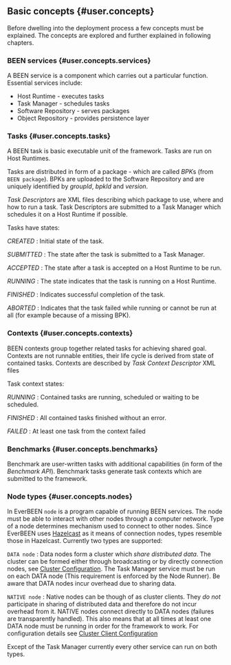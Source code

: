 ## Basic concepts {#user.concepts}
Before dwelling into the deployment process a few concepts must be explained. The concepts are explored and further explained in following chapters.


### BEEN services {#user.concepts.services}
A BEEN service is a component which carries out a particular function. Essential services include:

* Host Runtime - executes tasks
* Task Manager - schedules tasks
* Software Repository - serves packages
* Object Repository - provides persistence layer


### Tasks {#user.concepts.tasks}
A BEEN task is basic executable unit of the framework. Tasks are run on Host Runtimes.

Tasks are distributed in form of a package - which are called *BPK*s (from `BEEN package`). BPKs are uploaded to the Software Repository and are uniquely identified by *groupId*, *bpkId* and *version*.

*Task Descriptors* are XML files describing which package to use, where and how to run a task. Task Descriptors are submitted to a Task Manager which schedules it on a Host Runtime if possible.

Tasks have states:

*CREATED*
:	Initial state of the task.

*SUBMITTED*
:	The state after the task is submitted to a Task Manager.

*ACCEPTED*
:	The state after a task is accepted on a Host Runtime to be run.

*RUNNING*
:	The state indicates that the task is running on a Host Runtime.

*FINISHED*
:	Indicates successful completion of the task.

*ABORTED*
:	Indicates that the task failed while running or cannot be run at all (for example because of a missing BPK).

### Contexts {#user.concepts.contexts}
BEEN contexts group together related tasks for achieving shared goal. Contexts are not runnable entities, their life cycle is derived from state of contained tasks. Contexts are described by *Task Context Descriptor* XML files   

Task context states:

 *RUNNING*
:	 Contained tasks are running, scheduled or waiting to be scheduled.

 *FINISHED*
:	All contained tasks finished without an error.

 *FAILED*
:	At least one task from the context failed

### Benchmarks {#user.concepts.benchmarks}

Benchmark are user-written tasks with additional capabilities (in form of the *Benchmark API*). Benchmark tasks generate task contexts which are submitted to the framework.

### Node types  {#user.concepts.nodes} 
In EverBEEN `node` is a program capable of running BEEN services. The node must be able to interact with other nodes through a computer network. Type of a node determines mechanism used to connect to other nodes. Since EverBEEN uses [Hazelcast](#devel.techno.hazelcast) as it means of connection nodes, types resemble those in Hazelcast. Currently two types are supported:

`DATA node`
:	Data nodes form a cluster which *share distributed data*. The cluster can be formed either through broadcasting or by directly connection nodes, see [Cluster Configuration](#user.configuration.cluster). The Task Manager service must be run on each DATA node (This requirement is enforced by the Node Runner). Be aware that DATA nodes incur overhead due to sharing data.

`NATIVE node`
:	Native nodes can be though of as cluster clients. They *do not* participate in sharing of distributed data and therefore do not incur overhead from it. NATIVE nodes connect directly to DATA nodes (failures are transparently handled). This also means that at all times at least one DATA node must be running in order for the framework to work. For configuration details see [Cluster Client Configuration](#user.configuration.client)  


Except of the Task Manager currently every other service can run on both types.


